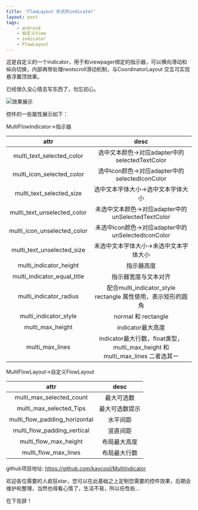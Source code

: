 ```yaml
---
title: 'FlowLayout 形式的indicator'
layout: post
tags:
    - android 
    - 自定义View
    - indicator
    - FlowLayout
---
```

这是自定义的一个indicator，用于和viewpager绑定的指示器，可以横向滑动和纵向切换，内部再带处理nestscroll滑动机制，与CoordinatorLayout 交互可实现悬浮置顶效果。
<!--more-->

已经很久没心情去写东西了，勿忘初心。

![效果展示](https://upload-images.jianshu.io/upload_images/6370809-1140e7e46d0ba770.gif?imageMogr2/auto-orient/strip)

控件的一些属性展示如下：

MultiFlowIndicator->指示器

|attr|desc|
|:----------:|:------------:|
|multi_text_selected_color | 选中文本颜色->对应adapter中的selectedTextColor| 
|multi_icon_selected_color | 选中icon颜色->对应adapter中的selectedIconColor| 
|multi_text_selected_size | 选中文本字体大小->选中文本字体大小| 
|multi_text_unselected_color | 未选中文本颜色->对应adapter中的unSelectedTextColor| 
|multi_icon_unselected_color | 未选中icon颜色->对应adapter中的unSelectedIconColor| 
|multi_text_unselected_size | 未选中文本字体大小->未选中文本字体大小| 
|multi_indicator_height | 指示器高度| 
|multi_indicator_equal_title |指示器宽度与文本对齐| 
|multi_indicator_radius | 配合multi_indicator_style rectangle 属性使用，表示矩形的圆角| 
|multi_indicator_style | normal  和 rectangle| 
|multi_max_height | indicator最大高度| 
|multi_max_lines | indicator最大行数，float类型，multi_max_height 和 multi_max_lines 二者选其一| 

MultiFlowLayout->自定义FlowLayout

|attr|desc|
|:----------:|:------------:|
|multi_max_selected_count | 最大可选数| 
|multi_max_selected_Tips | 最大可选数提示| 
|multi_flow_padding_horizontal | 水平间距| 
|multi_flow_padding_vertical | 竖直间距| 
|multi_flow_max_height | 布局最大高度| 
|multi_flow_max_lines | 布局最大行数| 


github项目地址: https://github.com/kaycool/MultiIndicator

欢迎各位需要的人疯狂star，您可以在此基础之上定制您需要的控件效果，后期会维护和整理，当然也得看心情了，生活不易，所以任性些...

在下告辞！